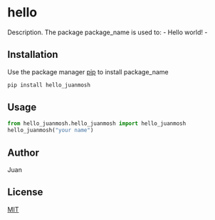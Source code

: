 # hello

Description. 
The package package_name is used to:
	- Hello world!
	-

## Installation

Use the package manager [pip](https://pip.pypa.io/en/stable/) to install package_name

```bash
pip install hello_juanmosh
```

## Usage

```python
from hello_juanmosh.hello_juanmosh import hello_juanmosh
hello_juanmosh("your name")
```

## Author
Juan

## License
[MIT](https://choosealicense.com/licenses/mit/)